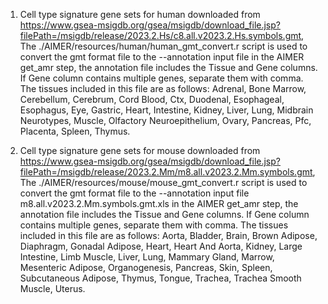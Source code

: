 1. Cell type signature gene sets for human downloaded from https://www.gsea-msigdb.org/gsea/msigdb/download_file.jsp?filePath=/msigdb/release/2023.2.Hs/c8.all.v2023.2.Hs.symbols.gmt, The ./AIMER/resources/human/human_gmt_convert.r script is used to convert the gmt format file to the --annotation input file in the AIMER get_amr step, the annotation file includes the Tissue and Gene columns. If Gene column contains multiple genes, separate them with comma. The tissues included in this file are as follows: Adrenal, Bone Marrow, Cerebellum, Cerebrum, Cord Blood, Ctx, Duodenal, Esophageal, Esophagus, Eye, Gastric, Heart, Intestine, Kidney, Liver, Lung, Midbrain Neurotypes, Muscle, Olfactory Neuroepithelium, Ovary, Pancreas, Pfc, Placenta, Spleen, Thymus.

2. Cell type signature gene sets for mouse downloaded from https://www.gsea-msigdb.org/gsea/msigdb/download_file.jsp?filePath=/msigdb/release/2023.2.Mm/m8.all.v2023.2.Mm.symbols.gmt, The ./AIMER/resources/mouse/mouse_gmt_convert.r script is used to convert the gmt format file to the --annotation input file m8.all.v2023.2.Mm.symbols.gmt.xls in the AIMER get_amr step, the annotation file includes the Tissue and Gene columns. If Gene column contains multiple genes, separate them with comma. The tissues included in this file are as follows: Aorta, Bladder, Brain, Brown Adipose, Diaphragm, Gonadal Adipose, Heart, Heart And Aorta, Kidney, Large Intestine, Limb Muscle, Liver, Lung, Mammary Gland, Marrow, Mesenteric Adipose, Organogenesis, Pancreas, Skin, Spleen, Subcutaneous Adipose, Thymus, Tongue, Trachea, Trachea Smooth Muscle, Uterus.